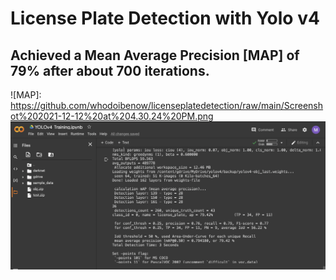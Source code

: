# License Plate Detection with Yolo v4

## Achieved a Mean Average Precision [MAP] of 79% after about 700 iterations. 

![MAP]: https://github.com/whodoibenow/licenseplatedetection/raw/main/Screenshot%202021-12-12%20at%204.30.24%20PM.png
![alt text](https://github.com/whodoibenow/licenseplatedetection/raw/main/Screenshot%202021-12-12%20at%204.30.24%20PM.png)
